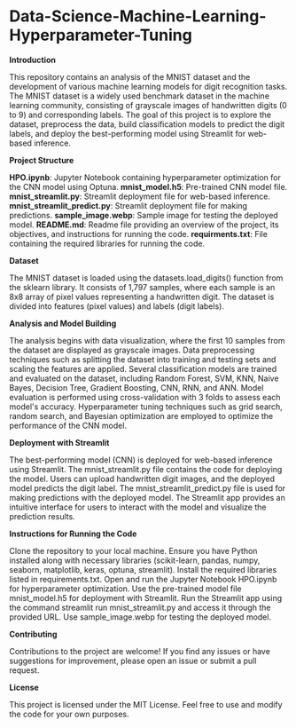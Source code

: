 # Data-Science-Machine-Learning-Hyperparameter-Tuning

**Introduction**

This repository contains an analysis of the MNIST dataset and the development of various machine learning models for digit recognition tasks. The MNIST dataset is a widely used benchmark dataset in the machine learning community, consisting of grayscale images of handwritten digits (0 to 9) and corresponding labels. The goal of this project is to explore the dataset, preprocess the data, build classification models to predict the digit labels, and deploy the best-performing model using Streamlit for web-based inference.


**Project Structure**

**HPO.ipynb**: Jupyter Notebook containing hyperparameter optimization for the CNN model using Optuna.
**mnist_model.h5**: Pre-trained CNN model file.
**mnist_streamlit.py**: Streamlit deployment file for web-based inference.
**mnist_streamlit_predict.py**: Streamlit deployment file for making predictions.
**sample_image.webp**: Sample image for testing the deployed model.
**README.md**: Readme file providing an overview of the project, its objectives, and instructions for running the code.
**requirments.txt**: File containing the required libraries for running the code.


**Dataset**

The MNIST dataset is loaded using the datasets.load_digits() function from the sklearn library.
It consists of 1,797 samples, where each sample is an 8x8 array of pixel values representing a handwritten digit.
The dataset is divided into features (pixel values) and labels (digit labels).


**Analysis and Model Building**

The analysis begins with data visualization, where the first 10 samples from the dataset are displayed as grayscale images.
Data preprocessing techniques such as splitting the dataset into training and testing sets and scaling the features are applied.
Several classification models are trained and evaluated on the dataset, including Random Forest, SVM, KNN, Naive Bayes, Decision Tree, Gradient Boosting, CNN, RNN, and ANN.
Model evaluation is performed using cross-validation with 3 folds to assess each model's accuracy.
Hyperparameter tuning techniques such as grid search, random search, and Bayesian optimization are employed to optimize the performance of the CNN model.


**Deployment with Streamlit**

The best-performing model (CNN) is deployed for web-based inference using Streamlit.
The mnist_streamlit.py file contains the code for deploying the model.
Users can upload handwritten digit images, and the deployed model predicts the digit label.
The mnist_streamlit_predict.py file is used for making predictions with the deployed model.
The Streamlit app provides an intuitive interface for users to interact with the model and visualize the prediction results.


**Instructions for Running the Code**

Clone the repository to your local machine.
Ensure you have Python installed along with necessary libraries (scikit-learn, pandas, numpy, seaborn, matplotlib, keras, optuna, streamlit).
Install the required libraries listed in requirements.txt.
Open and run the Jupyter Notebook HPO.ipynb for hyperparameter optimization.
Use the pre-trained model file mnist_model.h5 for deployment with Streamlit.
Run the Streamlit app using the command streamlit run mnist_streamlit.py and access it through the provided URL.
Use sample_image.webp for testing the deployed model.


**Contributing**

Contributions to the project are welcome! If you find any issues or have suggestions for improvement, please open an issue or submit a pull request.


**License**

This project is licensed under the MIT License. Feel free to use and modify the code for your own purposes.
